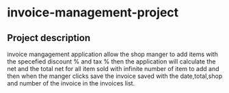 # invoice-management-project

## Project description


invoice mangagement application allow the shop manger to add items with the specefied  discount % and tax % then the application will calculate the net and the total net for all item sold with infinite number of item to add and then when the manger clicks save the invoice saved with the date,total,shop and number of the invoice in the invoices list.


